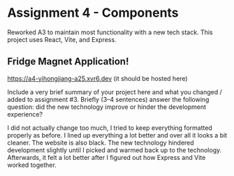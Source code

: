 Assignment 4 - Components
===
Reworked A3 to maintain most functionality with a new tech stack. This project uses React, Vite, and Express.

## Fridge Magnet Application!

https://a4-yihongjiang-a25.xvr6.dev (it should be hosted here)

Include a very brief summary of your project here and what you changed / added to assignment #3. Briefly (3–4 sentences) answer the following question: did the new technology improve or hinder the development experience?

I did not actually change too much, I tried to keep everything formatted properly as before. I lined up everything a lot better and over all it looks a bit cleaner. The website is also black. The new technology hindered development slightly until I picked and warmed back up to the technology. Afterwards, it felt a lot better after I figured out how Express and Vite worked together.